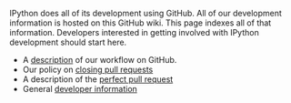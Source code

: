 IPython does all of its development using GitHub. All of our development information is hosted on this GitHub wiki. This page indexes all of that information. Developers interested in getting involved with IPython development should start here.

* A [description](wiki/Dev:IPython-on-GitHub) of our workflow on GitHub.
* Our policy on [closing pull requests](wiki/Dev:-Closing-pull-requests)
* A description of the [perfect pull request](wiki/Dev:-The-perfect-pull-request)
* General [developer information](wiki/Dev:-Developer-information)

